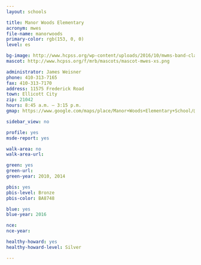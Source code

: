 ```yaml
---
layout: schools

title: Manor Woods Elementary
acronym: mwes
file-name: manorwoods
primary-color: rgb(153, 0, 0)
level: es

bg-image: http://www.hcpss.org/wp-content/uploads/2016/10/mwms-band-class.jpg
mascot: http://www.hcpss.org/f/mrb/mascots/mascot-mwes-xs.png

administrator: James Weisner
phone: 410-313-7165
fax: 410-313-7170
address: 11575 Frederick Road
town: Ellicott City
zip: 21042
hours: 8:45 a.m. – 3:15 p.m.
gmap: https://www.google.com/maps/place/Manor+Woods+Elementary+School/@39.290175,-76.9155706,17z/data=!3m1!4b1!4m2!3m1!1s0x89c8212dd9efb11d:0x57d75bf34c0a65c6?hl=en

sidebar_view: no

profile: yes
msde-report: yes 

walk-area: no
walk-area-url:

green: yes
green-url:
green-year: 2010, 2014

pbis: yes
pbis-level: Bronze
pbis-color: BA8748

blue: yes
blue-year: 2016

nce:
nce-year:

healthy-howard: yes
healthy-howard-level: Silver

---
```

